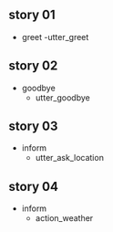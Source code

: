 ## story 01
* greet
    -utter_greet

## story 02
* goodbye
    - utter_goodbye

## story 03
* inform
    - utter_ask_location

## story 04
* inform
    - action_weather
